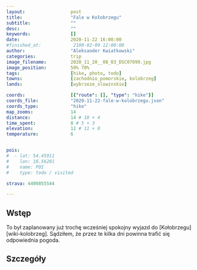 ```yaml
---
layout:                 post
title:                  "Fale w Kołobrzegu"
subtitle:               ""
desc:                   ""
keywords:               []
date:                   2020-11-22 16:00:00
#finished_at:            2100-02-09 12:00:00
author:                 "Aleksander Kwiatkowski"
categories:             trip
image_filename:         2020_11_20__08_03_DSC07099.jpg
image_position:         50% 70%
tags:                   [hike, photo, todo]
towns:                  [zachodnio_pomorskie, kolobrzeg]
lands:                  [wybrzeze_slowinskie]

coords:                 [{"route": [], "type": "hike"}]
coords_file:            "2020-11-22-fale-w-kolobrzegu.json"
coords_type:            "hike"
map_zooms:              14
distance:               14 # 10 + 4
time_spent:             8 # 5 + 3
elevation:              11 # 11 + 0
temperature:            6


pois:
#  - lat: 54.45911
#    lon: 18.56281
#    name: POI
#    type: todo / visited

strava: 4400855544

---
```



## Wstęp

To był zaplanowany już trochę wcześniej spokojny wyjazd do [Kołobrzegu][wiki-kolobrzeg].
Sądziłem, że przez te kilka dni powinna trafić się odpowiednia pogoda.

## Szczegóły
